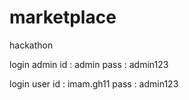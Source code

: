 # marketplace
hackathon

login admin
id : admin
pass : admin123

login user
id : imam.gh11
pass : admin123

